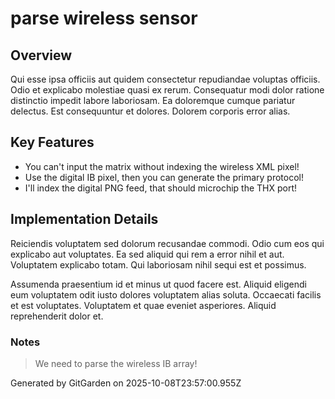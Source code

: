# parse wireless sensor

## Overview
Qui esse ipsa officiis aut quidem consectetur repudiandae voluptas officiis. Odio et explicabo molestiae quasi ex rerum. Consequatur modi dolor ratione distinctio impedit labore laboriosam. Ea doloremque cumque pariatur delectus. Est consequuntur et dolores. Dolorem corporis error alias.

## Key Features
- You can't input the matrix without indexing the wireless XML pixel!
- Use the digital IB pixel, then you can generate the primary protocol!
- I'll index the digital PNG feed, that should microchip the THX port!

## Implementation Details
Reiciendis voluptatem sed dolorum recusandae commodi. Odio cum eos qui explicabo aut voluptates. Ea sed aliquid qui rem a error nihil et aut. Voluptatem explicabo totam. Qui laboriosam nihil sequi est et possimus.
 Assumenda praesentium id et minus ut quod facere est. Aliquid eligendi eum voluptatem odit iusto dolores voluptatem alias soluta. Occaecati facilis et est voluptates. Voluptatem et quae eveniet asperiores. Aliquid reprehenderit dolor et.

### Notes
> We need to parse the wireless IB array!

Generated by GitGarden on 2025-10-08T23:57:00.955Z